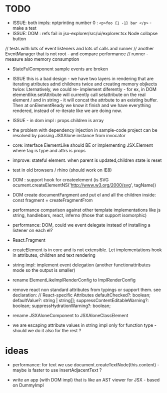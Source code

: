 # TODO

 * ISSUE: both impls: nptprinting number 0 : `<p>foo {1 -1} bar </p>` - make a test
 * ISSUE:  DOM : refs fail in jsx-explorer/src/ui/explorer.tsx Node collapse button

  // tests with lots of event listeners and lots of calls and runner
  // another EventManager that is not root - and compare performance
  // runner - measure also memory consumption
  
 * StateFulComponent sample events are broken

 * ISSUE this is a bad design - we have two layers in rendering that are iterating atributes adnd childrens twice and creating memory objkects twice: Lternatively, we could re- implement diferently - for ex, in DOM elementlike.setAttribute will currently call setattribute on the real element / and in string - it will concat the attrbute to an existing buffer. Then at onElementReady we know it finish and we have everything rendered, instead of re-iterate like we are doing now.

 * ISSUE - <If> in dom impl : props.children is array

 * the problem with dependency injection in sample-code project can be resolved by passing JSXAlone instance from invocator

 * core: interface ElementLike should BE or implementing JSX.Element where tag is type and attrs is props
 
 * improve: stateful element. when parent is updated,children state is reset

 * test in old browsers / rhino (should work on IE8)
 * DOM :  support hook for createelement (is SVG ocument.createElementNS('http://www.w3.org/2000/svg', tagName))
 * DOM create documentFargment and put el and all the children inside:     const fragment = createFragmentFrom
 * performance comparison against other template implementations like js string, handlebars, react, inferno (those that support isomorphic)

 * performance: DOM, could we event delegate instead of installing a listener on each el?

 * React.Fragment

 * createElement is in core and is not extensible. Let implementations hook in attributes, children and text rendering

 * string impl: implement event delegation (another functionattributes mode so the output is smaller)
 * rename ElementLikeImplRenderConfig to ImplRenderConfig

 * remove react non standard attributes from typings or support them. see declaration: 
    // React-specific Attributes
    defaultChecked?: boolean;
    defaultValue?: string | string[];
    suppressContentEditableWarning?: boolean;
    suppressHydrationWarning?: boolean;


 * rename JSXAloneComponent to JSXAloneClassElement

 * we are escaping attribute values in string impl only for function type - should we do it also for the rest ?

# ideas


 * performance: for text we use document.createTextNode(this.content) - maybe is faster to use insertAdjacentText ? 

 * write an app (with DOM impl) that is like an AST viewer for JSX - based on DummyImpl